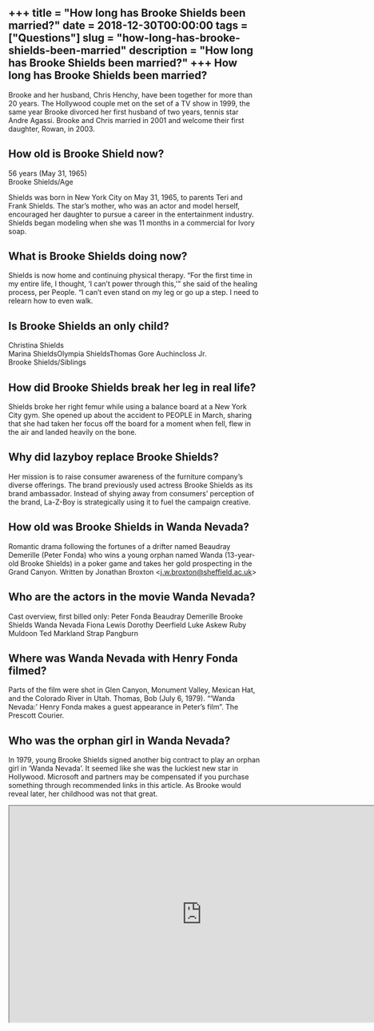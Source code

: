 +++
title = "How long has Brooke Shields been married?"
date = 2018-12-30T00:00:00
tags = ["Questions"]
slug = "how-long-has-brooke-shields-been-married"
description = "How long has Brooke Shields been married?"
+++
How long has Brooke Shields been married?
-----------------------------------------

Brooke and her husband, Chris Henchy, have been together for more than 20 years. The Hollywood couple met on the set of a TV show in 1999, the same year Brooke divorced her first husband of two years, tennis star Andre Agassi. Brooke and Chris married in 2001 and welcome their first daughter, Rowan, in 2003.

How old is Brooke Shield now?
-----------------------------

56 years (May 31, 1965)  
Brooke Shields/Age

Shields was born in New York City on May 31, 1965, to parents Teri and Frank Shields. The star’s mother, who was an actor and model herself, encouraged her daughter to pursue a career in the entertainment industry. Shields began modeling when she was 11 months in a commercial for Ivory soap.

What is Brooke Shields doing now?
---------------------------------

Shields is now home and continuing physical therapy. “For the first time in my entire life, I thought, ‘I can’t power through this,'” she said of the healing process, per People. “I can’t even stand on my leg or go up a step. I need to relearn how to even walk.

Is Brooke Shields an only child?
--------------------------------

 Christina Shields  
Marina ShieldsOlympia ShieldsThomas Gore Auchincloss Jr.  
Brooke Shields/Siblings

How did Brooke Shields break her leg in real life?
--------------------------------------------------

Shields broke her right femur while using a balance board at a New York City gym. She opened up about the accident to PEOPLE in March, sharing that she had taken her focus off the board for a moment when fell, flew in the air and landed heavily on the bone.

Why did lazyboy replace Brooke Shields?
---------------------------------------

Her mission is to raise consumer awareness of the furniture company’s diverse offerings. The brand previously used actress Brooke Shields as its brand ambassador. Instead of shying away from consumers’ perception of the brand, La-Z-Boy is strategically using it to fuel the campaign creative.

How old was Brooke Shields in Wanda Nevada?
-------------------------------------------

Romantic drama following the fortunes of a drifter named Beaudray Demerille (Peter Fonda) who wins a young orphan named Wanda (13-year-old Brooke Shields) in a poker game and takes her gold prospecting in the Grand Canyon. Written by Jonathan Broxton &lt;j.w.broxton@sheffield.ac.uk&gt;

Who are the actors in the movie Wanda Nevada?
---------------------------------------------

Cast overview, first billed only: Peter Fonda Beaudray Demerille Brooke Shields Wanda Nevada Fiona Lewis Dorothy Deerfield Luke Askew Ruby Muldoon Ted Markland Strap Pangburn

Where was Wanda Nevada with Henry Fonda filmed?
-----------------------------------------------

Parts of the film were shot in Glen Canyon, Monument Valley, Mexican Hat, and the Colorado River in Utah. Thomas, Bob (July 6, 1979). “‘Wanda Nevada:’ Henry Fonda makes a guest appearance in Peter’s film”. The Prescott Courier.

Who was the orphan girl in Wanda Nevada?
----------------------------------------

In 1979, young Brooke Shields signed another big contract to play an orphan girl in ‘Wanda Nevada’. It seemed like she was the luckiest new star in Hollywood. Microsoft and partners may be compensated if you purchase something through recommended links in this article. As Brooke would reveal later, her childhood was not that great.

<iframe allow="accelerometer; autoplay; clipboard-write; encrypted-media; gyroscope; picture-in-picture" allowfullscreen="" class="__youtube_prefs__  epyt-is-override  no-lazyload" data-no-lazy="1" data-origheight="433" data-origwidth="770" data-skipgform_ajax_framebjll="" height="433" id="_ytid_44894" loading="lazy" src="https://www.youtube.com/embed/3aEOL8TyaC4?enablejsapi=1&autoplay=0&cc_load_policy=0&cc_lang_pref=&iv_load_policy=1&loop=0&modestbranding=0&rel=1&fs=1&playsinline=0&autohide=2&theme=dark&color=red&controls=1&" title="YouTube player" width="770"></iframe>